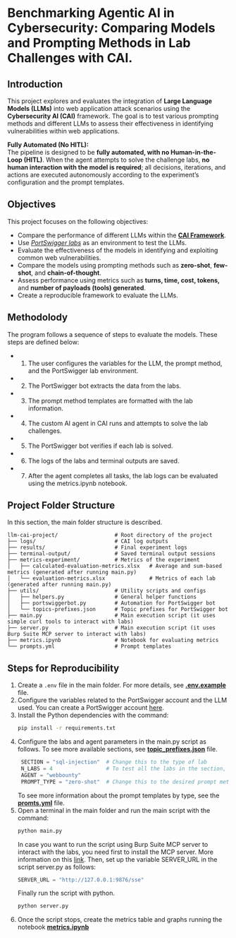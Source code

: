 # Benchmarking Agentic AI in Cybersecurity: Comparing Models and Prompting Methods in Lab Challenges with CAI.

## Introduction

This project explores and evaluates the integration of **Large Language Models (LLMs)** into web application attack scenarios using the **Cybersecurity AI (CAI)** framework. The goal is to test various prompting methods and different LLMs to assess their effectiveness in identifying vulnerabilities within web applications.

**Fully Automated (No HITL):**  
The pipeline is designed to be **fully automated, with no Human-in-the-Loop (HITL)**. When the agent attempts to solve the challenge labs, **no human interaction with the model is required**; all decisions, iterations, and actions are executed autonomously according to the experiment’s configuration and the prompt templates.


## Objectives

This project focuses on the following objectives:

- Compare the performance of different LLMs within the [**CAI Framework**](https://aliasrobotics.github.io/cai/).
- Use [*PortSwigger labs*](https://portswigger.net/web-security) as an environment to test the LLMs.
- Evaluate the effectiveness of the models in identifying and exploiting common web vulnerabilities.
- Compare the models using prompting methods such as **zero-shot**, **few-shot**, and **chain-of-thought**.
- Assess performance using metrics such as **turns, time, cost, tokens,** and **number of payloads (tools) generated**.
- Create a reproducible framework to evaluate the LLMs.

## Methodolody
The program follows a sequence of steps to evaluate the models. These steps are defined below:

- 1. The user configures the variables for the LLM, the prompt method, and the PortSwigger lab environment.
- 2. The PortSwigger bot extracts the data from the labs.
- 3. The prompt method templates are formatted with the lab information.
- 4. The custom AI agent in CAI runs and attempts to solve the lab challenges.
- 5. The PortSwigger bot verifies if each lab is solved.
- 6. The logs of the labs and terminal outputs are saved.
- 7. After the agent completes all tasks, the lab logs can be evaluated using the metrics.ipynb notebook.


## Project Folder Structure
In this section, the main folder structure is described.
```plaintext
llm-cai-project/                  # Root directory of the project
├── logs/                         # CAI log outputs
├── results/                      # Final experiment logs
├── terminal-output/              # Saved terminal output sessions
├── metrics-experiment/           # Metrics of the experiment
│   ├── calculated-evaluation-metrics.xlsx   # Average and sum-based metrics (generated after running main.py)
│   └── evaluation-metrics.xlsx              # Metrics of each lab (generated after running main.py)
├── utils/                        # Utility scripts and configs
│   ├── helpers.py                # General helper functions
│   ├── portswiggerbot.py         # Automation for PortSwigger bot
│   └── topics-prefixes.json      # Topic prefixes for PortSwigger bot
├── main.py                       # Main execution script (it uses simple curl tools to interact with labs)
├── server.py                     # Main execution script (it uses Burp Suite MCP server to interact with labs)
├── metrics.ipynb                 # Notebook for evaluating metrics
└── prompts.yml                   # Prompt templates
```
## Steps for Reproducibility

1. Create a `.env` file in the main folder. For more details, see [**.env.example**](https://github.com/cristobalvch/llm-cai-project/blob/main/.env.example) file.  
2. Configure the variables related to the PortSwigger account and the LLM used. You can create a PortSwigger account [here](https://portswigger.net/web-security).
3. Install the Python dependencies with the command:  
   ```bash
   pip install -r requirements.txt
   ```
4. Configure the labs and agent parameters in the main.py script as follows. To see more available sections, see  [**topic_prefixes.json**](https://github.com/cristobalvch/llm-cai-project/blob/main/utils/topics_prefixes.json) file.
   ```python
    SECTION = "sql-injection"  # Change this to the type of lab
    N_LABS = 4                 # To test all the labs in the section, change this to -1
    AGENT = "webbounty"
    PROMPT_TYPE = "zero-shot"  # Change this to the desired prompt method
   ```
   To see more information about the prompt templates by type, see the [**promts.yml**](https://github.com/cristobalvch/llm-cai-project/blob/main/prompts.yml) file.
5. Open a terminal in the main folder and run the main script with the command:
    ```bash
    python main.py
    ```
    In case you want to run the script using Burp Suite MCP server to interact with the labs, you need first to install the MCP server. More information on this [link](https://portswigger.net/bappstore/9952290f04ed4f628e624d0aa9dccebc).
    Then, set up the variable SERVER_URL in the script server.py as follows:
    ```python
    SERVER_URL = "http://127.0.0.1:9876/sse"
    ```
    Finally run the script with python.
     ```bash
    python server.py
    ```
6. Once the script stops, create the metrics table and graphs running the notebook
[**metrics.ipynb**](https://github.com/cristobalvch/llm-cai-project/blob/main/metrics.ipynb)

